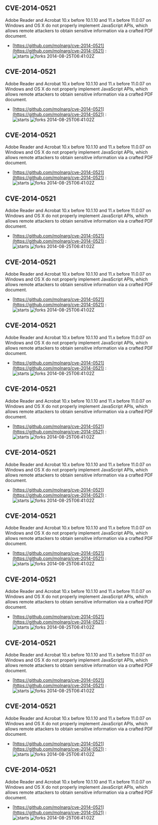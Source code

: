 ## CVE-2014-0521
 Adobe Reader and Acrobat 10.x before 10.1.10 and 11.x before 11.0.07 on Windows and OS X do not properly implement JavaScript APIs, which allows remote attackers to obtain sensitive information via a crafted PDF document.

- [https://github.com/molnarg/cve-2014-0521](https://github.com/molnarg/cve-2014-0521) :  
![starts](https://img.shields.io/github/stars/molnarg/cve-2014-0521.svg) 
![forks](https://img.shields.io/github/forks/molnarg/cve-2014-0521.svg) 
2014-08-25T06:41:02Z

## CVE-2014-0521
 Adobe Reader and Acrobat 10.x before 10.1.10 and 11.x before 11.0.07 on Windows and OS X do not properly implement JavaScript APIs, which allows remote attackers to obtain sensitive information via a crafted PDF document.

- [https://github.com/molnarg/cve-2014-0521](https://github.com/molnarg/cve-2014-0521) :  
![starts](https://img.shields.io/github/stars/molnarg/cve-2014-0521.svg) 
![forks](https://img.shields.io/github/forks/molnarg/cve-2014-0521.svg) 
2014-08-25T06:41:02Z

## CVE-2014-0521
 Adobe Reader and Acrobat 10.x before 10.1.10 and 11.x before 11.0.07 on Windows and OS X do not properly implement JavaScript APIs, which allows remote attackers to obtain sensitive information via a crafted PDF document.

- [https://github.com/molnarg/cve-2014-0521](https://github.com/molnarg/cve-2014-0521) :  
![starts](https://img.shields.io/github/stars/molnarg/cve-2014-0521.svg) 
![forks](https://img.shields.io/github/forks/molnarg/cve-2014-0521.svg) 
2014-08-25T06:41:02Z

## CVE-2014-0521
 Adobe Reader and Acrobat 10.x before 10.1.10 and 11.x before 11.0.07 on Windows and OS X do not properly implement JavaScript APIs, which allows remote attackers to obtain sensitive information via a crafted PDF document.

- [https://github.com/molnarg/cve-2014-0521](https://github.com/molnarg/cve-2014-0521) :  
![starts](https://img.shields.io/github/stars/molnarg/cve-2014-0521.svg) 
![forks](https://img.shields.io/github/forks/molnarg/cve-2014-0521.svg) 
2014-08-25T06:41:02Z

## CVE-2014-0521
 Adobe Reader and Acrobat 10.x before 10.1.10 and 11.x before 11.0.07 on Windows and OS X do not properly implement JavaScript APIs, which allows remote attackers to obtain sensitive information via a crafted PDF document.

- [https://github.com/molnarg/cve-2014-0521](https://github.com/molnarg/cve-2014-0521) :  
![starts](https://img.shields.io/github/stars/molnarg/cve-2014-0521.svg) 
![forks](https://img.shields.io/github/forks/molnarg/cve-2014-0521.svg) 
2014-08-25T06:41:02Z

## CVE-2014-0521
 Adobe Reader and Acrobat 10.x before 10.1.10 and 11.x before 11.0.07 on Windows and OS X do not properly implement JavaScript APIs, which allows remote attackers to obtain sensitive information via a crafted PDF document.

- [https://github.com/molnarg/cve-2014-0521](https://github.com/molnarg/cve-2014-0521) :  
![starts](https://img.shields.io/github/stars/molnarg/cve-2014-0521.svg) 
![forks](https://img.shields.io/github/forks/molnarg/cve-2014-0521.svg) 
2014-08-25T06:41:02Z

## CVE-2014-0521
 Adobe Reader and Acrobat 10.x before 10.1.10 and 11.x before 11.0.07 on Windows and OS X do not properly implement JavaScript APIs, which allows remote attackers to obtain sensitive information via a crafted PDF document.

- [https://github.com/molnarg/cve-2014-0521](https://github.com/molnarg/cve-2014-0521) :  
![starts](https://img.shields.io/github/stars/molnarg/cve-2014-0521.svg) 
![forks](https://img.shields.io/github/forks/molnarg/cve-2014-0521.svg) 
2014-08-25T06:41:02Z

## CVE-2014-0521
 Adobe Reader and Acrobat 10.x before 10.1.10 and 11.x before 11.0.07 on Windows and OS X do not properly implement JavaScript APIs, which allows remote attackers to obtain sensitive information via a crafted PDF document.

- [https://github.com/molnarg/cve-2014-0521](https://github.com/molnarg/cve-2014-0521) :  
![starts](https://img.shields.io/github/stars/molnarg/cve-2014-0521.svg) 
![forks](https://img.shields.io/github/forks/molnarg/cve-2014-0521.svg) 
2014-08-25T06:41:02Z

## CVE-2014-0521
 Adobe Reader and Acrobat 10.x before 10.1.10 and 11.x before 11.0.07 on Windows and OS X do not properly implement JavaScript APIs, which allows remote attackers to obtain sensitive information via a crafted PDF document.

- [https://github.com/molnarg/cve-2014-0521](https://github.com/molnarg/cve-2014-0521) :  
![starts](https://img.shields.io/github/stars/molnarg/cve-2014-0521.svg) 
![forks](https://img.shields.io/github/forks/molnarg/cve-2014-0521.svg) 
2014-08-25T06:41:02Z

## CVE-2014-0521
 Adobe Reader and Acrobat 10.x before 10.1.10 and 11.x before 11.0.07 on Windows and OS X do not properly implement JavaScript APIs, which allows remote attackers to obtain sensitive information via a crafted PDF document.

- [https://github.com/molnarg/cve-2014-0521](https://github.com/molnarg/cve-2014-0521) :  
![starts](https://img.shields.io/github/stars/molnarg/cve-2014-0521.svg) 
![forks](https://img.shields.io/github/forks/molnarg/cve-2014-0521.svg) 
2014-08-25T06:41:02Z

## CVE-2014-0521
 Adobe Reader and Acrobat 10.x before 10.1.10 and 11.x before 11.0.07 on Windows and OS X do not properly implement JavaScript APIs, which allows remote attackers to obtain sensitive information via a crafted PDF document.

- [https://github.com/molnarg/cve-2014-0521](https://github.com/molnarg/cve-2014-0521) :  
![starts](https://img.shields.io/github/stars/molnarg/cve-2014-0521.svg) 
![forks](https://img.shields.io/github/forks/molnarg/cve-2014-0521.svg) 
2014-08-25T06:41:02Z

## CVE-2014-0521
 Adobe Reader and Acrobat 10.x before 10.1.10 and 11.x before 11.0.07 on Windows and OS X do not properly implement JavaScript APIs, which allows remote attackers to obtain sensitive information via a crafted PDF document.

- [https://github.com/molnarg/cve-2014-0521](https://github.com/molnarg/cve-2014-0521) :  
![starts](https://img.shields.io/github/stars/molnarg/cve-2014-0521.svg) 
![forks](https://img.shields.io/github/forks/molnarg/cve-2014-0521.svg) 
2014-08-25T06:41:02Z

## CVE-2014-0521
 Adobe Reader and Acrobat 10.x before 10.1.10 and 11.x before 11.0.07 on Windows and OS X do not properly implement JavaScript APIs, which allows remote attackers to obtain sensitive information via a crafted PDF document.

- [https://github.com/molnarg/cve-2014-0521](https://github.com/molnarg/cve-2014-0521) :  
![starts](https://img.shields.io/github/stars/molnarg/cve-2014-0521.svg) 
![forks](https://img.shields.io/github/forks/molnarg/cve-2014-0521.svg) 
2014-08-25T06:41:02Z

